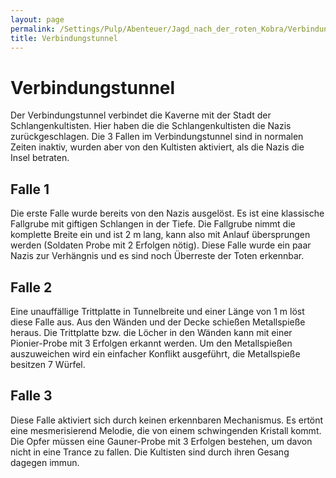 ```yaml
---
layout: page
permalink: /Settings/Pulp/Abenteuer/Jagd_nach_der_roten_Kobra/Verbindungstunnel
title: Verbindungstunnel
---
```


# Verbindungstunnel

Der Verbindungstunnel verbindet die Kaverne mit der Stadt der Schlangenkultisten. Hier haben die die Schlangenkultisten die Nazis zurückgeschlagen. Die 3 Fallen im Verbindungstunnel sind in normalen Zeiten inaktiv, wurden aber von den Kultisten aktiviert, als die Nazis die Insel betraten.

## Falle 1

Die erste Falle wurde bereits von den Nazis ausgelöst. Es ist eine klassische Fallgrube mit giftigen Schlangen in der Tiefe. Die Fallgrube nimmt die komplette Breite ein und ist 2 m lang, kann also mit Anlauf übersprungen werden (Soldaten Probe mit 2 Erfolgen nötig). Diese Falle wurde ein paar Nazis zur Verhängnis und es sind noch Überreste der Toten erkennbar.

## Falle 2

Eine unauffällige Trittplatte in Tunnelbreite und einer Länge von 1 m löst diese Falle aus. Aus den Wänden und der Decke schießen Metallspieße heraus. Die Trittplatte bzw. die Löcher in den Wänden kann mit einer Pionier-Probe mit 3 Erfolgen erkannt werden. Um den Metallspießen auszuweichen wird ein einfacher Konflikt ausgeführt, die Metallspieße besitzen 7 Würfel.

## Falle 3

Diese Falle aktiviert sich durch keinen erkennbaren Mechanismus. Es ertönt eine mesmerisierend Melodie, die von einem schwingenden Kristall kommt. Die Opfer müssen eine Gauner-Probe mit 3 Erfolgen bestehen, um davon nicht in eine Trance zu fallen. Die Kultisten sind durch ihren Gesang dagegen immun.


